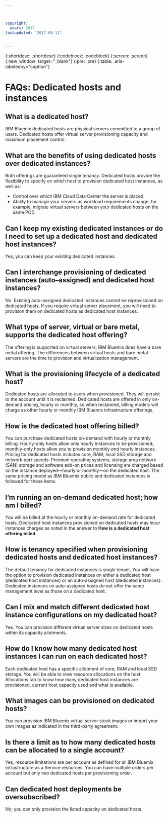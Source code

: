 ```yaml
---



copyright:
  years: 2017
lastupdated: "2017-09-11"


---
```


{:shortdesc: .shortdesc}
{:codeblock: .codeblock}
{:screen: .screen}
{:new_window: target="_blank"}
{:pre: .pre}
{:table: .aria-labeledby="caption"}


# FAQs: Dedicated hosts and instances

## What is a dedicated host?
IBM Bluemix dedicated hosts are physical servers committed to a group of users. Dedicated hosts offer virtual server provisioning capacity and maximum placement control.

## What are the benefits of using dedicated hosts over dedicated instances?
Both offerings are guaranteed single tenancy. Dedicated hosts provide the flexibility to specify on which host to provision dedicated host instances, as well as: 
   * Control over which IBM Cloud Data Center the server is placed
   * Ability to manage your servers as workload requirements change, for example, migrate virtual servers between your dedicated hosts on the same POD

## Can I keep my existing dedicated instances or do I need to set up a dedicated host and dedicated host instances?
Yes, you can keep your existing dedicated instances. 

## Can I interchange provisioning of dedicated instances (auto–assigned) and dedicated host instances?
No. Existing auto-assigned dedicated instances cannot be reprovisioned on dedicated hosts. If you require virtual server placement, you will need to provision them on dedicated hosts as dedicated host instances.

## What type of server, virtual or bare metal, supports the dedicated host offering?
The offering is supported on virtual servers; IBM Bluemix does have a bare metal offering. The differences between virtual hosts and bare metal servers are the time to provision and virtualization management.

## What is the provisioning lifecycle of a dedicated host?
Dedicated hosts are allocated to users when provisioned. They will persist to the account until it is reclaimed. Dedicated hosts are offered in only on-demand pricing, hourly or monthly, so when reclaimed, billing models will charge as other hourly or monthly IBM Bluemix infrastructure offerings.

## How is the dedicated host offering billed?
You can purchase dedicated hosts on-demand with hourly or monthly billing. Hourly-only hosts allow only hourly instances to be provisioned; monthly-only hosts allow you to provision monthly *and* hourly instances. Pricing for dedicated hosts includes core, RAM, local SSD storage and network port speeds. Premium operating systems, storage area network (SAN) storage and software add-on prices and licensing are charged based on the instance deployed—hourly or monthly—on the dedicated host. The same pricing model as IBM Bluemix public and dedicated instances is followed for these items.

## I’m running an on-demand dedicated host; how am I billed?
You will be billed at the hourly or monthly on-demand rate for dedicated hosts. Dedicated host instances provisioned on dedicated hosts may incur instances charges as noted in the answer to **How is a dedicated host offering billed**.

## How is tenancy specified when provisioning dedicated hosts and dedicated host instances?
The default tenancy for dedicated instances is single tenant. You will have the option to provision dedicated instances on either a dedicated host (dedicated host instances) or an auto-assigned host (dedicated instances). Dedicated instances on auto-assigned hosts do not offer the same management level as those on a dedicated host.

## Can I mix and match different dedicated host instance configurations on my dedicated host?
Yes. You can provision different virtual server sizes on dedicated hosts within its capacity allotments.

## How do I know how many dedicated host instances I can run on each dedicated host?
Each dedicated host has a specific allotment of core, RAM and local SSD storage. You will be able to view resource allocations on the host Allocations tab to know how many dedicated host instances are provisioned, current host capacity used and what is available.

## What images can be provisioned on dedicated hosts?
You can provision IBM Bluemix virtual server stock images or import your own images as indicated in the third-party agreement.

## Is there a limit as to how many dedicated hosts can be allocated to a single account?
Yes, resource limitations are per account as defined for all IBM Bluemix Infrastructure as a Service resources. You can have multiple orders per account but only two dedicated hosts per provisioning order.

## Can dedicated host deployments be oversubscribed?
No; you can only provision the listed capacity on dedicated hosts.

